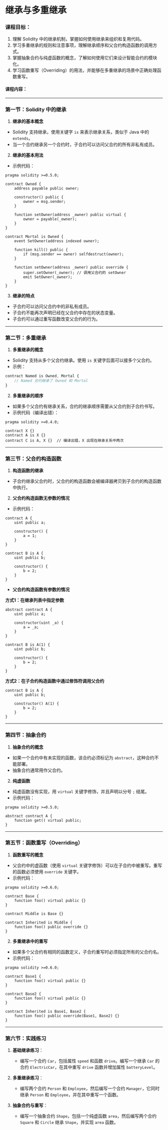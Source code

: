 # 继承与多重继承

### **课程目标：**

1. 理解 Solidity 中的继承机制，掌握如何使用继承来组织和复用代码。
2. 学习多重继承的规则和注意事项，理解继承顺序和父合约构造函数的调用方式。
3. 掌握抽象合约与纯虚函数的概念，了解如何使用它们来设计智能合约的模块化。
4. 学习函数重写（Overriding）的用法，并能够在多重继承的场景中正确处理函数重写。

#### **课程内容：**

---

### **第一节：Solidity 中的继承**

1. **继承的基本概念**

- Solidity 支持继承，使用关键字 `is` 来表示继承关系，类似于 Java 中的 `extends`。
- 当一个合约继承另一个合约时，子合约可以访问父合约的所有非私有成员。

2. **继承的基本用法**

- 示例代码：

```solidity
pragma solidity >=0.5.0;

contract Owned {
    address payable public owner;

    constructor() public {
        owner = msg.sender;
    }

    function setOwner(address _owner) public virtual {
        owner = payable(_owner);
    }
}

contract Mortal is Owned {
    event SetOwner(address indexed owner);

    function kill() public {
        if (msg.sender == owner) selfdestruct(owner);
    }

    function setOwner(address _owner) public override {
        super.setOwner(_owner); // 调用父合约的 setOwner
        emit SetOwner(_owner);
    }
}
```

3. **继承的特点**

- 子合约可以访问父合约中的非私有成员。
- 子合约不能再次声明已经在父合约中存在的状态变量。
- 子合约可以通过重写函数改变父合约的行为。

---

### **第二节：多重继承**

1. **多重继承的概念**

- Solidity 支持从多个父合约继承。使用 `is` 关键字后面可以接多个父合约。
- 示例：

```typescript
contract Named is Owned, Mortal {
    // Named 合约继承了 Owned 和 Mortal
}
```

2. **多重继承的顺序**

- 如果多个父合约有继承关系，合约的继承顺序需要从父合约到子合约书写。
- 示例代码（编译出错）：

```solidity
pragma solidity >=0.4.0;

contract X {}
contract A is X {}
contract C is A, X {}  // 编译出错，X 出现在继承关系中两次
```

---

### **第三节：父合约构造函数**

1. **构造函数的继承**

- 子合约继承父合约时，父合约的构造函数会被编译器拷贝到子合约的构造函数中执行。

2. **父合约构造函数无参数的情况**

- 示例代码：

```solidity
contract A {
    uint public a;

    constructor() {
        a = 1;
    }
}

contract B is A {
    uint public b;

    constructor() {
        b = 2;
    }
}
```

- **父合约构造函数有参数的情况**

**方式1：在继承列表中指定参数**


```solidity
abstract contract A {
    uint public a;

    constructor(uint _a) {
        a = _a;
    }
}

contract B is A(1) {
    uint public b;

    constructor() {
        b = 2;
    }
}
```


**方式2：在子合约构造函数中通过修饰符调用父合约**


```solidity
contract B is A {
    uint public b;

    constructor() A(1) {
        b = 2;
    }
}
```

---

### **第四节：抽象合约**

1. **抽象合约的概念**

- 如果一个合约中有未实现的函数，该合约必须标记为 `abstract`，这种合约不能部署。
- 抽象合约通常用作父合约。

2. **纯虚函数**

- 纯虚函数没有实现，用 `virtual` 关键字修饰，并且声明以分号 `;` 结尾。
- 示例代码：

```solidity
pragma solidity >=0.5.0;

abstract contract A {
    function get() virtual public;
}
```

---

### **第五节：函数重写（Overriding）**

1. **函数重写的概念**

- 父合约中的虚函数（使用 `virtual` 关键字修饰）可以在子合约中被重写。重写的函数必须使用 `override` 关键字。
- 示例代码：

```solidity
pragma solidity >=0.6.0;

contract Base {
    function foo() virtual public {}
}

contract Middle is Base {}

contract Inherited is Middle {
    function foo() public override {}
}
```

2. **多重继承中的重写**

- 如果多个父合约有相同的函数定义，子合约重写时必须指定所有的父合约名。
- 示例代码：

```solidity
pragma solidity >=0.6.0;

contract Base1 {
    function foo() virtual public {}
}

contract Base2 {
    function foo() virtual public {}
}

contract Inherited is Base1, Base2 {
    function foo() public override(Base1, Base2) {}
}
```

---

### **第六节：实践练习**

1. **基础继承练习**：

   - 编写一个合约 `Car`，包括属性 `speed` 和函数 `drive`。编写一个继承 `Car` 的合约 `ElectricCar`，在其中重写 `drive` 函数并增加属性 `batteryLevel`。
2. **多重继承练习**：

   - 编写两个合约 `Person` 和 `Employee`，然后编写一个合约 `Manager`，它同时继承 `Person` 和 `Employee`，并在其中重写一个函数。
3. **抽象合约与重写**：

   - 编写一个抽象合约 `Shape`，包括一个纯虚函数 `area`，然后编写两个合约 `Square` 和 `Circle` 继承 `Shape`，并实现 `area` 函数。
